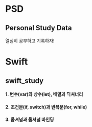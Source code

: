 # PSD
## Personal Study Data
열심히 공부하고 기록하자!




<h1> Swift </h1>
<h2> swift_study </h2>
<h4>1. 변수(var)와 상수(let), 배열과 딕셔너리 </h4>
<h4>2. 조건문(if, switch)과 반복문(for, while)</h4>
<h4>3. 옵셔널과 옵셔널 바인딩</h4>
